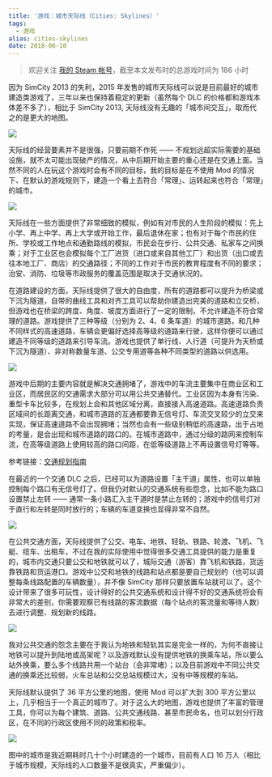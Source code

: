 ```yaml
---
title: '游戏：城市天际线（Cities: Skylines）'
tags:
  - 游戏
alias: cities-skylines
date: 2018-06-10
---
```


> 欢迎关注 [我的 Steam 帐号][1]，截至本文发布时的总游戏时间为 186 小时

因为 SimCity 2013 的失利，2015 年发售的城市天际线可以说是目前最好的城市建造类游戏了，三年以来也保持着稳定的更新（虽然每个 DLC 的价格都和游戏本体差不多了），相比于 SimCity 2013, 天际线没有无趣的「城市间交互」，取而代之的是更大的地图。

![](https://r2-lc-cn.jysperm.me/pictures/2018/skylines-overview.png)

天际线的经营要素并不是很强，只要前期不作死 —— 不规划远超实际需要的基础设施，就不太可能出现破产的情况，从中后期开始主要的重心还是在交通上面。当然不同的人在玩这个游戏时会有不同的目标，我的目标是在不使用 Mod 的情况下、在默认的游戏规则下，建造一个看上去符合「常理」、运转起来也符合「常理」的城市。

![](https://r2-lc-cn.jysperm.me/pictures/2018/skylines-budget.png)

天际线在一些方面提供了非常细致的模拟，例如有对市民的人生阶段的模拟：先上小学、再上中学、再上大学或开始工作，最后退休在家；也有对于每个市民的住所、学校或工作地点和通勤路线的模拟，市民会在步行、公共交通、私家车之间换乘；对于工业区也会模拟每个工厂进货（进口或来自其他工厂）和出货（出口或去往本地工厂、商店）的交通路径；不同的工作对于市民的教育程度有不同的要求；治安、消防、垃圾等市政服务的覆盖范围是取决于交通状况的。

在道路建设的方面，天际线提供了很大的自由度，所有的道路都可以提升为桥梁或下沉为隧道，自带的曲线工具和对齐工具可以帮助你建造出完美的道路和立交桥，但游戏也在桥梁的跨度、角度、坡度方面进行了一定的限制，不允许建造不符合常理的道路。游戏提供了三种等级（分别为 2、4、6 条车道）的城市道路，和几种不同样式的高速道路，车辆会更偏好选择高等级的道路来行驶，这样你便可以通过建造不同等级的道路来引导车流。游戏也提供了单行线、人行道（可提升为天桥或下沉为隧道）、非对称数量车道、公交专用道等各种不同类型的道路以供选用。

![](https://r2-lc-cn.jysperm.me/pictures/2018/skylines-overpass.png)

游戏中后期的主要内容就是解决交通拥堵了，游戏中的车流主要集中在商业区和工业区，而居民区的交通需求大部分可以用公共交通替代。工业区因为本身有污染、重型卡车比较多，在规划上会和其他区域分离，直接接入高速道路。高速道路负责区域间的长距离交通，和城市道路的互通都要靠无信号灯、车流交叉较少的立交来实现，保证高速道路不会出现拥堵；当然也会有一些级别稍低的高速路，出于占地的考量，是会出现和城市道路的路口的。在城市道路中，通过分级的路网来控制车流，在高等级道路上使用较高的路口间距，在低等级道路上不再设置信号灯等等。

参考链接：[交通规划指南][2]

在最近的一个交通 DLC 之后，已经可以为道路设置「主干道」属性，也可以单独控制每个路口有无信号灯了。但我仍对默认的交通系统有些怨念，比如不能为路口设置禁止左转 —— 通常一条小路汇入主干道时是禁止左转的；游戏中的信号灯对于直行和左转是同时放行的；车辆的车道变换也显得非常不自然。

![](https://r2-lc-cn.jysperm.me/pictures/2018/skylines-crossing.png)

在公共交通方面，天际线提供了公交、电车、地铁、轻轨、铁路、轮渡、飞机、飞艇、缆车、出租车，不过在我的实际使用中觉得很多交通工具提供的能力是重复的，城市内交通只要公交和地铁就可以了，城际交通（游客）靠飞机和铁路，货运靠铁路和货运港口。游戏中公交和地铁的线路和站点都是要自己规划的（也可以调整每条线路配置的车辆数量），并不像 SimCity 那样只要放置车站就可以了。这个设计带来了很多可玩性，设计得好的公共交通系统和设计得不好的交通系统将会有非常大的差别，你需要观察已有线路的客流数据（每个站点的客流量和等待人数）去进行调整、规划新的线路。

![](https://r2-lc-cn.jysperm.me/pictures/2018/skylines-mass-traffic.png)

我对公共交通的怨念主要在于我认为地铁和轻轨其实是完全一样的，为何不直接让地铁可以提升到陆地或高架呢？以及游戏默认没有提供地铁的换乘车站，所以要么站外换乘，要么多个线路共用一个站台（会非常堵）；以及目前游戏中不同公共交通的换乘还比较弱，火车总站和公交总站规模过大，没有中等规模的车站。

天际线默认提供了 36 平方公里的地图，使用 Mod 可以扩大到 300 平方公里以上，几乎相当于一个真正的城市了。对于这么大的地图，游戏也提供了丰富的管理工具，你可以为每个建筑、道路、公共交通线路、甚至市民命名，也可以划分行政区，在不同的行政区使用不同的政策和税率。

![](https://r2-lc-cn.jysperm.me/pictures/2018/skylines-map-view.png)

图中的城市是我近期耗时几十个小时建造的一个城市，目前有人口 16 万人（相比于城市规模，天际线的人口数量不是很真实，严重偏少）。

[1]:	http://steamcommunity.com/id/jysperm
[2]:	https://steamcommunity.com/sharedfiles/filedetails/?id=439725721
